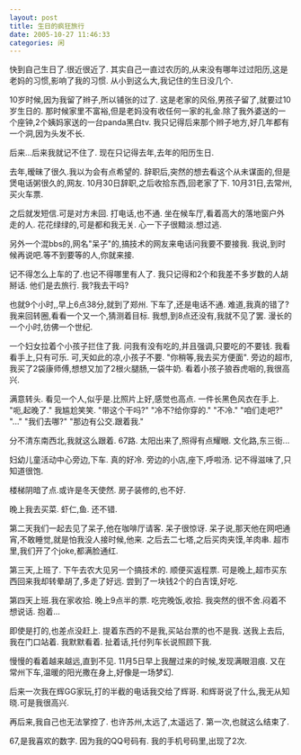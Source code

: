 ```yaml
---
layout: post
title: 生日的疯狂旅行
date: 2005-10-27 11:46:33
categories: 闲
---
```

快到自己生日了.很近很近了.
其实自己一直过农历的,从来没有哪年过过阳历,这是老妈的习惯,影响了我的习惯.
从小到这么大,我记住的生日没几个.

10岁时候,因为我留了辫子,所以铺张的过了.
这是老家的风俗,男孩子留了,就要过10岁生日的.
那时候家里不富裕,但是老妈没有收任何一家的礼金.除了我外婆送的一个座钟,2个姨妈家送的一台panda黑白tv.
我只记得后来那个辫子地方,好几年都有一个洞,因为头发不长.

后来...后来我就记不住了.
现在只记得去年,去年的阳历生日.

去年,暧昧了很久.我以为会有点希望的.
辞职后,突然的想去看这个从未谋面的,但是煲电话粥很久的,网友.
10月30日辞职,之后收拾东西,回老家了下.
10月31日,去常州,买火车票.

之后就发短信.可是对方未回.
打电话,也不通.
坐在候车厅,看着高大的落地窗户外走的人.
花花绿绿的,可是都和我无关.
心一下子很黯淡.想过逃.

另外一个混bbs的,网名"呆子"的,搞技术的网友来电话问我要不要接我.
我说,到时候再说吧.等不到要等的人,你就来接.

记不得怎么上车的了.也记不得哪里有人了.
我只记得和2个和我差不多岁数的人胡掰话.
他们是去旅行.
我?我去干吗?

也就9个小时,,早上6点38分,就到了郑州.
下车了,还是电话不通.
难道,我真的错了?
我来回转圈,看看一个又一个,猜测着目标.
我想,到8点还没有,我就不见了罢.
漫长的一个小时,彷佛一个世纪.

一个妇女拉着个小孩子拦住了我.
问我有没有吃的,并且强调,只要吃的不要钱.
我看看手上,只有可乐.
可,天如此的凉,小孩子不要.
"你稍等,我去买方便面".
旁边的超市,我买了2袋康师傅,想想又加了2根火腿肠,一袋牛奶.
看着小孩子狼吞虎咽的,我很高兴.

满意转头.
看见一个人,似乎是.比照片上好,感觉也高点.
一件长黑色风衣在手上.
"呃,起晚了."
我尴尬笑笑.
"带这个干吗?"
"冷不?给你穿的."
"不冷."
"咱们走吧?"
"..."
"我们去哪?"
"那边有公交.跟着我."

分不清东南西北,我就这么跟着.
67路.
太阳出来了,照得有点耀眼.
文化路,东三街...

妇幼儿童活动中心旁边,下车.
真的好冷.
旁边的小店,座下,呼啦汤.
记不得滋味了,只知道很饱.

楼梯阴暗了点.或许是冬天使然.
房子装修的,也不好.

晚上我去买菜.
虾仁,鱼.
还不错.

第二天我们一起去见了呆子,他在咖啡厅请客.
呆子很惊讶.
呆子说,那天他在网吧通宵,不敢睡觉,就是怕我没人接时候,他来.
之后去二七塔,之后买肉夹馍,羊肉串.
超市里,我们开了个joke,都满脸通红.

第三天,上班了.
下午去农大见另一个搞技术的.
顺便买返程票.
可是晚上,超市买东西回来我却转晕胡了,多走了好远.
尝到了一块钱2个的白吉馍,好吃.

第四天上班.我在家收拾.
晚上9点半的票.
吃完晚饭,收拾.
我突然的很不舍.闷着不想说话.
抱着...

即使是打的,也差点没赶上.
提着东西的不是我,买站台票的也不是我.
送我上去后,我在门口站着.
我默默看着.
扯着话,托付列车长说照顾下我.

慢慢的看着越来越远,直到不见.
11月5日早上我醒过来的时候,发现满眼泪痕.
又在常州下车,温暖的阳光撒在身上,好像是一场梦幻.

后来一次我在辉GG家玩,打的半截的电话我交给了辉哥.
和辉哥说了什么,我无从知晓.可是我很高兴.

再后来,我自己也无法掌控了.
也许苏州,太远了,太遥远了.
第一次,也就这么结束了.

67,是我喜欢的数字.
因为我的QQ号码有.
我的手机号码里,出现了2次.
